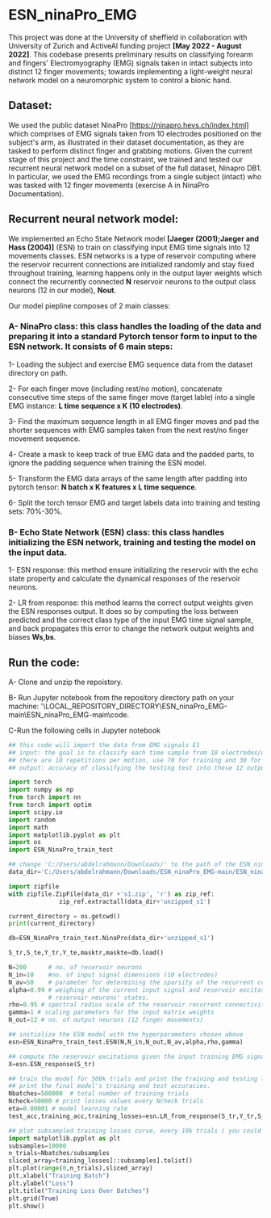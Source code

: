 # ESN_ninaPro_EMG

This project was done at the University of sheffield in collaboration with University of Zurich and ActiveAI funding project **[May 2022 - August 2022]**. This codebase presents preliminary results on classifying forearm and fingers' Electromyography (EMG) signals taken in intact subjects into distinct 12 finger movements; towards implementing a light-weight neural network model 
on a neuromorphic system to control a bionic hand. 

 ## Dataset: 
 We used the public dataset NinaPro [https://ninapro.hevs.ch/index.html] which comprises of EMG signals taken from 10 electrodes positioned on the subject's arm, as illustrated in their dataset documentation, as they are tasked to perform distinct finger and grabbing motions. 
Given the current stage of this project and the time constraint, we trained and tested our recurrent neural network model on a subset of the full dataset, Ninapro DB1. In particular, we used the EMG recordings from a single subject (intact) who was tasked with 12 finger movements (exercise A in NinaPro Documentation). 
 
 
 ## Recurrent neural network model: 
We implemented an Echo State Network model **[Jaeger (2001);Jaeger and Hass (2004)]** (ESN) to train on classifying input EMG time signals into 12 movements classes. ESN networks is a type of reservoir computing where the reservoir recurrent connections are initialized randomly and stay fixed throughout training, learning happens only in the output layer weights which connect the recurrently connected **N** reservoir neurons to the output class neurons (12 in our model), **Nout**.

Our model piepline composes of 2 main classes:

### A- NinaPro class: this class handles the loading of the data and preparing it into a standard Pytorch tensor form to input to the ESN network. It consists of 6 main steps:

1- Loading the subject and exercise EMG sequence data from the dataset directory on path.
   
2- For each finger move (including rest/no motion), concatenate consecutive time steps of the same finger move (target lable) into a single EMG instance: **L time sequence x K (10 electrodes)**.
   
3- Find the maximum sequence length in all EMG finger moves and pad the shorter sequences with EMG samples taken from the next rest/no finger movement sequence.
   
4- Create a mask to keep track of true EMG data and the padded parts, to ignore the padding sequence when training the ESN model.
   
5- Transform the EMG data arrays of the same length after padding into pytorch tensor: **N batch x K features x L time sequence**.
   
6- Split the torch tensor EMG and target labels data into training and testing sets: 70%-30%.  

  
###  B- Echo State Network (ESN) class: this class handles initializing the ESN network, training and testing the model on the input data.

1- ESN response: this method ensure initializing the reservoir with the echo state property and calculate the dynamical responses of the reservoir neurons. 
    
2- LR from response: this method learns the correct output weights given the ESN responses output. It does so by computing the loss between predicted and the correct class type of the input EMG time signal sample, and back propagates this error to change the network output weights and biases **Ws,bs**.   

 ## Run the code: 
 
A- Clone and unzip the repoistory.

B- Run Jupyter notebook from the repository directory path on your machine: '\LOCAL_REPOSITORY_DIRECTORY\ESN_ninaPro_EMG-main\ESN_ninaPro_EMG-main\code.

C-Run the following cells in Jupyter notebook

```python
## this code will import the data from EMG signals E1
## input: the goal is to classify each time sample from 10 electrodes/dimensions to a motion
## there are 10 repetitions per motion, use 70 for training and 30 for testing
## output: accuracy of classifying the testing test into these 12 output classes. 

import torch
import numpy as np
from torch import nn
from torch import optim
import scipy.io
import random
import math
import matplotlib.pyplot as plt
import os
import ESN_NinaPro_train_test
```


```python
## change 'C:/Users/abdelrahmann/Downloads/' to the path of the ESN_ninaPro_EMG-main repository on your machine
data_dir='C:/Users/abdelrahmann/Downloads/ESN_ninaPro_EMG-main/ESN_ninaPro_EMG-main/Data/'
```


```python
import zipfile
with zipfile.ZipFile(data_dir +'s1.zip', 'r') as zip_ref:
              zip_ref.extractall(data_dir+'unzipped_s1')
```


```python
current_directory = os.getcwd()
print(current_directory)
```


```python
db=ESN_NinaPro_train_test.NinaPro(data_dir+'unzipped_s1')

S_tr,S_te,Y_tr,Y_te,masktr,maskte=db.load()
```


```python
N=200      # no. of reservoir neurons
N_in=10    #no. of input signal dimensions (10 electrodes)
N_av=50    # parameter for determining the sparsity of the recurrent connections between the reservoir neurons
alpha=0.99 # weighing of the current input signal and reservoir excitations relative to the previous reservoir neurons' states in updating the current
           # reservoir neurons' states. 
rho=0.95 # spectral radius scale of the reservoir recurrent connectivity matrix
gamma=1 # scaling parameters for the input matrix weights
N_out=12 # no. of output neurons (12 finger movements)

## initialize the ESN model with the hyperparameters chosen above
esn=ESN_NinaPro_train_test.ESN(N,N_in,N_out,N_av,alpha,rho,gamma)

## compute the reservoir excitations given the input training EMG signals. 
X=esn.ESN_response(S_tr)
```


```python
## train the model for 500k trials and print the training and testing losses every 50k trials.
## print the final model's training and test accuracies.
Nbatches=500000  # total number of training trials
Ncheck=50000 # print losses values every Ncheck trials
eta=0.00001 # model learning rate
test_acc,training_acc,training_losses=esn.LR_from_response(S_tr,Y_tr,S_te,Y_te,Nbatches,eta,Ncheck,masktr,maskte)
```


```python
## plot subsampled training losses curve, every 10k trials ( you could pick other numbers)
import matplotlib.pyplot as plt
subsamples=10000
n_trials=Nbatches/subsamples
sliced_array=training_losses[::subsamples].tolist()
plt.plot(range(0,n_trials),sliced_array)
plt.xlabel("Training Batch")
plt.ylabel("Loss")
plt.title("Training Loss Over Batches")
plt.grid(True)
plt.show()
```



